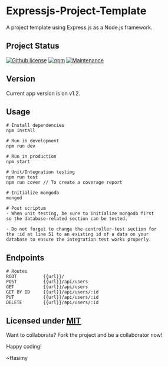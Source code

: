 # Expressjs-Project-Template
A project template using Express.js as a Node.js framework.

## Project Status

[![Github license](https://img.shields.io/badge/License-MIT-yellow.svg)](https://raw.githubusercontent.com/hasimy-as/Expressjs-Project-Template/master/LICENSE)
[![npm](https://img.shields.io/npm/v/npm.svg)](https://www.npmjs.com/)
[![Maintenance](https://img.shields.io/badge/Maintained%3F-yes-green.svg)](https://gitHub.com/hasimy-as/Expressjs-Project-Template)


## Version

Current app version is on v1.2.

## Usage

```
# Install dependencies
npm install

# Run in development
npm run dev

# Run in production
npm start

# Unit/Integration testing
npm run test
npm run cover // To create a coverage report

# Initialize mongodb
mongod

# Post scriptum
- When unit testing, be sure to initialize mongodb first
so the database-related section can be tested.

- Do not forget to change the controller-test section for
the :id at line 51 to an existing id of a data on your
database to ensure the integration test works properly.

```

## Endpoints

```
# Routes
ROOT          {{url}}/
POST          {{url}}/api/users
GET           {{url}}/api/users
GET BY ID     {{url}}/api/users/:id
PUT           {{url}}/api/users/:id
DELETE        {{url}}/api/users/:id

```

## Licensed under [MIT](https://raw.githubusercontent.com/hasimy-as/Expressjs-Project-Template/master/LICENSE)

Want to collaborate? Fork the project and be a collaborator now!

Happy coding!

~Hasimy
